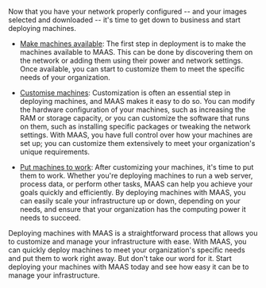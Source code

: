 <!-- How to manage machines -->
Now that you have your network properly configured -- and your images selected and downloaded -- it's time to get down to business and start deploying machines.

- [Make machines available](/t/how-to-make-machines-available/5160): The first step in deployment is to make the machines available to MAAS. This can be done by discovering them on the network or adding them using their power and network settings. Once available, you can start to customize them to meet the specific needs of your organization.

- [Customise machines](/t/how-to-customise-machines/5108): Customization is often an essential step in deploying machines, and MAAS makes it easy to do so. You can modify the hardware configuration of your machines, such as increasing the RAM or storage capacity, or you can customize the software that runs on them, such as installing specific packages or tweaking the network settings. With MAAS, you have full control over how your machines are set up; you can customize them extensively to meet your organization's unique requirements.

- [Put machines to work](/t/how-to-put-machines-to-work/5112): After customizing your machines, it's time to put them to work. Whether you're deploying machines to run a web server, process data, or perform other tasks, MAAS can help you achieve your goals quickly and efficiently. By deploying machines with MAAS, you can easily scale your infrastructure up or down, depending on your needs, and ensure that your organization has the computing power it needs to succeed.

Deploying machines with MAAS is a straightforward process that allows you to customize and manage your infrastructure with ease. With MAAS, you can quickly deploy machines to meet your organization's specific needs and put them to work right away. But don't take our word for it. Start deploying your machines with MAAS today and see how easy it can be to manage your infrastructure.
